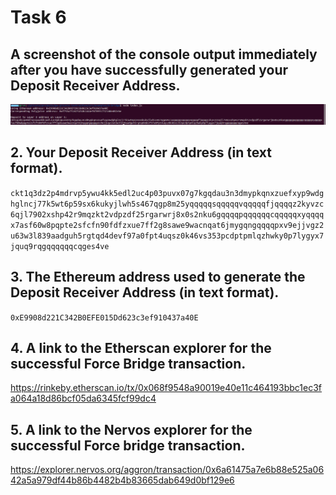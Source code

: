 # Task 6

## A screenshot of the console output immediately after you have successfully generated your Deposit Receiver Address.

![](depositadd.jpeg)

## 2. Your Deposit Receiver Address (in text format).

```ckt1q3dz2p4mdrvp5ywu4kk5edl2uc4p03puvx07g7kgqdau3n3dmypkqnxzuefxyp9wdghglncj77k5wt6p59sx6kukyjlwh5s467qgp8m25yqqqqqsqqqqqvqqqqqfjqqqqz2kyvzc6qjl7902xshp42r9mqzkt2vdpzdf25rgarwrj8x0s2nku6gqqqqpqqqqqqcqqqqqxyqqqqx7asf60w8pqpte2sfcfn90fdfzxue7ff2g8sawe9wacnqat6jmygqngqqqqpxv9ejjvgz2u63w3l839aadguh5rgtqd4devf97a0fpt4uqsz0k46vs353pcdptpmlqzhwky0p7lygyx7jquq9rqgqqqqqqcqges4ve```


## 3. The Ethereum address used to generate the Deposit Receiver Address (in text format).

```0xE9908d221C342B0EFE015Dd623c3ef910437a40E```

## 4. A link to the Etherscan explorer for the successful Force Bridge transaction. 

https://rinkeby.etherscan.io/tx/0x068f9548a90019e40e11c464193bbc1ec3fa064a18d86bcf05da6345fcf99dc4

## 5. A link to the Nervos explorer for the successful Force bridge transaction. 

https://explorer.nervos.org/aggron/transaction/0x6a61475a7e6b88e525a0642a5a979df44b86b4482b4b83665dab649d0bf129e6

